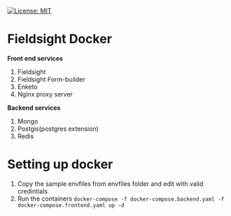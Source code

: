 [![License: MIT](https://img.shields.io/badge/License-MIT-yellow.svg)](https://opensource.org/licenses/MIT)

Fieldsight Docker 
=======================


**Front end services**

 1. Fieldsight
 2. Fieldsight Form-builder
 3. Enketo 
 4. Nginx proxy server

**Backend services**

 1. Mongo
 2. Postgis(postgres extension)
 3. Redis

Setting up docker
==================

1. Copy the sample envfiles from envfiles folder and edit with valid credintials
2. Run the containers
   ``` docker-compose -f docker-compose.backend.yaml -f docker-compose.frontend.yaml up -d ```


